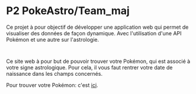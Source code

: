 # P2 PokeAstro/Team_maj

<p>Ce projet à pour objectif de développer une application web qui permet de visualiser des données de façon dynamique. Avec l'utilisation d'une API Pokémon et une autre sur l'astrologie.</p>

<p><img align="center" alt="" src="https://github.com/Alexluu13/P2_Poke-Astro-maj/blob/master/pokeastro1.png"/></p>
<p><img align="center" alt="" src="https://github.com/Alexluu13/P2_Poke-Astro-maj/blob/master/pokeastro2.png"/></p>

<p>Ce site web à pour but de pouvoir trouver votre Pokémon, qui est associé à votre signe astrologique. Pour cela, il vous faut rentrer votre date de naissance dans les champs concernés.</p>

Pour trouver votre Pokémon: c'est [ici](https://alexyoungdev.github.io/P2_Poke-Astro-maj/).

